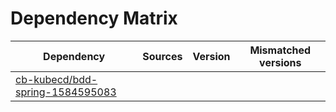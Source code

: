 # Dependency Matrix

Dependency | Sources | Version | Mismatched versions
---------- | ------- | ------- | -------------------
[cb-kubecd/bdd-spring-1584595083](https://github.com/cb-kubecd/bdd-spring-1584595083.git) |  | []() | 
